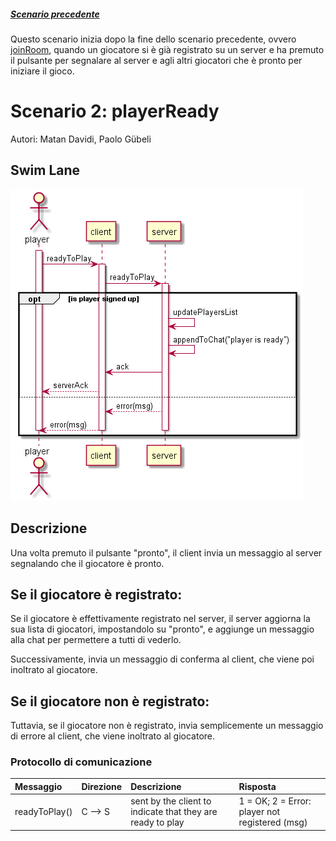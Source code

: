 ##### [Scenario precedente](../joinRoom/joinRoomDoc.md)

Questo scenario inizia dopo la fine dello scenario precedente, ovvero [joinRoom](../joinRoom/joinRoomDoc.md), quando un giocatore si è già registrato su un server e ha premuto il pulsante per segnalare al server e agli altri giocatori che è pronto per iniziare il gioco.

# Scenario 2: playerReady

Autori: Matan Davidi, Paolo Gübeli

## Swim Lane

![PlayerReady swim lane diagram](playerReady.png)

## Descrizione

Una volta premuto il pulsante "pronto", il client invia un messaggio al server segnalando che il giocatore è pronto. 

## Se il giocatore è registrato:
Se il giocatore è effettivamente registrato nel server, il server aggiorna la sua lista di giocatori, impostandolo su "pronto", e aggiunge un messaggio alla chat per permettere a tutti di vederlo. 

Successivamente, invia un messaggio di conferma al client, che viene poi inoltrato al giocatore.

## Se il giocatore non è registrato:
Tuttavia, se il giocatore non è registrato, invia semplicemente un messaggio di errore al client, che viene inoltrato al giocatore.

### Protocollo di comunicazione

| Messaggio | Direzione | Descrizione | Risposta
| :------------- | :------------- | :------------- | :------------- |
| readyToPlay() | C --> S | sent by the client to indicate that they are ready to play | 1 = OK; 2 = Error: player not registered (msg) |
